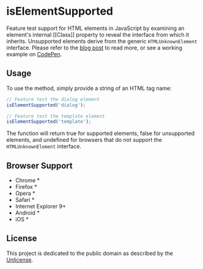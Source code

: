 # isElementSupported

Feature test support for HTML elements in JavaScript by examining an element's internal [[Class]] property to reveal the interface from which it inherits. Unsupported elements derive from the generic `HTMLUnknownElement` interface. Please refer to the [blog post](http://www.ryanmorr.com/determine-html5-element-support-in-javascript/) to read more, or see a working example on [CodePen](http://codepen.io/ryanmorr/pen/EaWROJ).

## Usage

To use the method, simply provide a string of an HTML tag name:

```javascript
// Feature test the dialog element
isElementSupported('dialog');

// Feature test the template element
isElementSupported('template');
```
The function will return true for supported elements, false for unsupported elements, and undefined for browsers that do not support the `HTMLUnknownElement` interface.

## Browser Support

* Chrome *
* Firefox *
* Opera *
* Safari *
* Internet Explorer 9+
* Android *
* iOS *

## License

This project is dedicated to the public domain as described by the [Unlicense](http://unlicense.org/).
